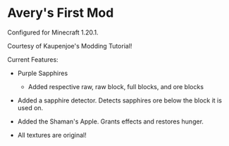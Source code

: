 # Avery's First Mod
Configured for Minecraft 1.20.1.

Courtesy of Kaupenjoe's Modding Tutorial!

Current Features:
- Purple Sapphires
    - Added respective raw, raw block, full blocks, and ore blocks

- Added a sapphire detector. Detects sapphires ore below the block it is used on.
- Added the Shaman's Apple. Grants effects and restores hunger.

- All textures are original!
